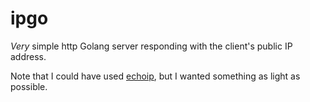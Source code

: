 # ipgo

_Very_ simple http Golang server responding with the client's public IP address.

Note that I could have used [echoip](https://github.com/mpolden/echoip/), but I wanted something as light as possible.
